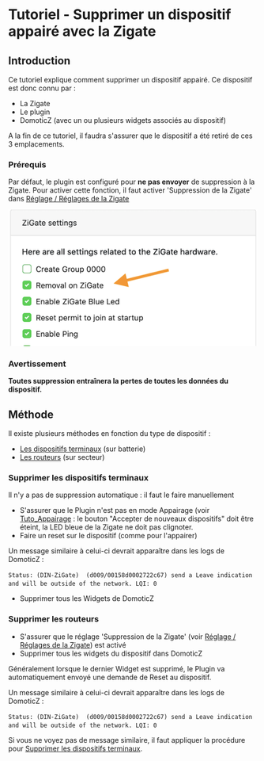# Tutoriel - Supprimer un dispositif appairé avec la Zigate


## Introduction

Ce tutoriel explique comment supprimer un dispositif appairé. 
Ce dispositif est donc connu par :
* La Zigate
* Le plugin
* DomoticZ (avec un ou plusieurs widgets associés au dispositif)

A la fin de ce tutoriel, il faudra s'assurer que le dispositif a été retiré de ces 3 emplacements.


### Prérequis

Par défaut, le plugin est configuré pour __ne pas envoyer__ de suppression à la Zigate. Pour activer cette fonction, il faut activer 'Suppression de la Zigate' dans [Réglage / Réglages de la Zigate](WebUI_Reglages.md#réglages-de-la-zigate)

![Removal On Zigate](../Images/EraseDeviceOnZigate.png)


### Avertissement

__Toutes suppression entraînera la pertes de toutes les données du dispositif.__


## Méthode

Il existe plusieurs méthodes en fonction du type de dispositif :

* [Les dispositifs terminaux](#supprimer-les-dispositifs-terminaux) (sur batterie)
* [Les routeurs](#supprimer-les-routeurs) (sur secteur)


### Supprimer les dispositifs terminaux

Il n'y a pas de suppression automatique : il faut le faire manuellement

* S'assurer que le Plugin n'est pas en mode Appairage (voir [Tuto_Appairage](Tuto_Appairage-dispositif.md) : le bouton "Accepter de nouveaux dispositifs" doit être éteint, la LED bleue de la Zigate ne doit pas clignoter.
* Faire un reset sur le dispositif (comme pour l'appairer)

Un message similaire à celui-ci devrait apparaître dans les logs de DomoticZ :

`Status: (DIN-ZiGate)  (d009/00158d0002722c67) send a Leave indication and will be outside of the network. LQI: 0`

* Supprimer tous les Widgets de DomoticZ



### Supprimer les routeurs

* S'assurer que le réglage 'Suppression de la Zigate' (voir [Réglage / Réglages de la Zigate](WebUI_Reglages.md#réglages-de-la-zigate)) est activé
* Supprimer tous les widgets du dispositif dans DomoticZ

Généralement lorsque le dernier Widget est supprimé, le Plugin va automatiquement envoyé une demande de Reset au dispositif.

Un message similaire à celui-ci devrait apparaître dans les logs de DomoticZ :

`Status: (DIN-ZiGate)  (d009/00158d0002722c67) send a Leave indication and will be outside of the network. LQI: 0`

Si vous ne voyez pas de message similaire, il faut appliquer la procédure pour [Supprimer les dispositifs terminaux](#supprimer-les-dispositifs-terminaux).
